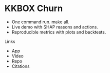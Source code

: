 # KKBOX Churn

* One command run. make all.
* Live demo with SHAP reasons and actions.
* Reproducible metrics with plots and backtests.

Links

* App
* Video
* Repo
* Citations
